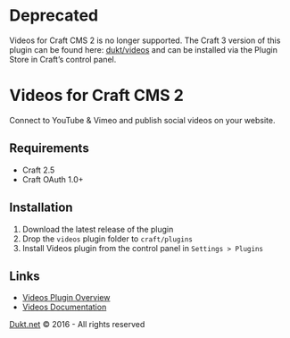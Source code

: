 # Deprecated
Videos for Craft CMS 2 is no longer supported. The Craft 3 version of this plugin can be found here: [dukt/videos](https://github.com/dukt/videos) and can be installed via the Plugin Store in Craft’s control panel.

# Videos for Craft CMS 2
Connect to YouTube & Vimeo and publish social videos on your website.

## Requirements

- Craft 2.5
- Craft OAuth 1.0+

## Installation

1. Download the latest release of the plugin
2. Drop the `videos` plugin folder to `craft/plugins`
3. Install Videos plugin from the control panel in `Settings > Plugins`

## Links

- [Videos Plugin Overview](https://dukt.net/craft/videos/)
- [Videos Documentation](https://dukt.net/craft/videos/docs)

[Dukt.net](https://dukt.net/) © 2016 - All rights reserved
